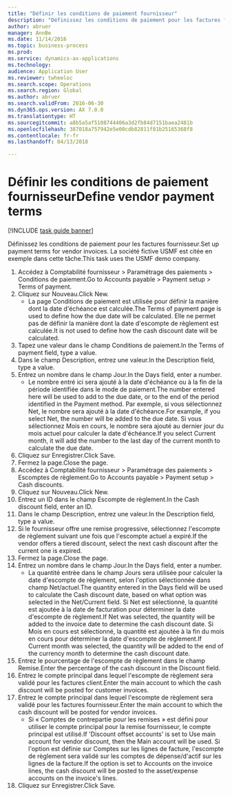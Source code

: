 ```yaml
--- 
title: "Définir les conditions de paiement fournisseur"
description: "Définissez les conditions de paiement pour les factures fournisseur."
author: abruer
manager: AnnBe
ms.date: 11/14/2016
ms.topic: business-process
ms.prod: 
ms.service: dynamics-ax-applications
ms.technology: 
audience: Application User
ms.reviewer: twheeloc
ms.search.scope: Operations
ms.search.region: Global
ms.author: abruer
ms.search.validFrom: 2016-06-30
ms.dyn365.ops.version: AX 7.0.0
ms.translationtype: HT
ms.sourcegitcommit: a8b5a5af5108744406a3d2fb84d7151baea2481b
ms.openlocfilehash: 387018a757942e5e00cdb82811f81b25165368f8
ms.contentlocale: fr-fr
ms.lasthandoff: 04/13/2018

---
```

# <a name="define-vendor-payment-terms"></a><span data-ttu-id="c43bd-103">Définir les conditions de paiement fournisseur</span><span class="sxs-lookup"><span data-stu-id="c43bd-103">Define vendor payment terms</span></span>

[!INCLUDE [task guide banner](../../includes/task-guide-banner.md)]

<span data-ttu-id="c43bd-104">Définissez les conditions de paiement pour les factures fournisseur.</span><span class="sxs-lookup"><span data-stu-id="c43bd-104">Set up payment terms for vendor invoices.</span></span> <span data-ttu-id="c43bd-105">La société fictive USMF est citée en exemple dans cette tâche.</span><span class="sxs-lookup"><span data-stu-id="c43bd-105">This task uses the USMF demo company.</span></span>

1. <span data-ttu-id="c43bd-106">Accédez à Comptabilité fournisseur > Paramétrage des paiements > Conditions de paiement.</span><span class="sxs-lookup"><span data-stu-id="c43bd-106">Go to Accounts payable > Payment setup > Terms of payment.</span></span>
2. <span data-ttu-id="c43bd-107">Cliquez sur Nouveau.</span><span class="sxs-lookup"><span data-stu-id="c43bd-107">Click New.</span></span>
    * <span data-ttu-id="c43bd-108">La page Conditions de paiement est utilisée pour définir la manière dont la date d'échéance est calculée.</span><span class="sxs-lookup"><span data-stu-id="c43bd-108">The Terms of payment page is used to define how the due date will be calculated.</span></span> <span data-ttu-id="c43bd-109">Elle ne permet pas de définir la manière dont la date d'escompte de règlement est calculée.</span><span class="sxs-lookup"><span data-stu-id="c43bd-109">It is not used to define how the cash discount date will be calculated.</span></span>  
3. <span data-ttu-id="c43bd-110">Tapez une valeur dans le champ Conditions de paiement.</span><span class="sxs-lookup"><span data-stu-id="c43bd-110">In the Terms of payment field, type a value.</span></span>
4. <span data-ttu-id="c43bd-111">Dans le champ Description, entrez une valeur.</span><span class="sxs-lookup"><span data-stu-id="c43bd-111">In the Description field, type a value.</span></span>
5. <span data-ttu-id="c43bd-112">Entrez un nombre dans le champ Jour.</span><span class="sxs-lookup"><span data-stu-id="c43bd-112">In the Days field, enter a number.</span></span>
    * <span data-ttu-id="c43bd-113">Le nombre entré ici sera ajouté à la date d'échéance ou à la fin de la période identifiée dans le mode de paiement.</span><span class="sxs-lookup"><span data-stu-id="c43bd-113">The number entered here will be used to add to the due date, or to the end of the period identified in the Payment method.</span></span> <span data-ttu-id="c43bd-114">Par exemple, si vous sélectionnez Net, le nombre sera ajouté à la date d'échéance.</span><span class="sxs-lookup"><span data-stu-id="c43bd-114">For example, if you select Net, the number will be added to the due date.</span></span> <span data-ttu-id="c43bd-115">Si vous sélectionnez Mois en cours, le nombre sera ajouté au dernier jour du mois actuel pour calculer la date d'échéance.</span><span class="sxs-lookup"><span data-stu-id="c43bd-115">If you select Current month, it will add the number to the last day of the current month to calculate the due date.</span></span>  
6. <span data-ttu-id="c43bd-116">Cliquez sur Enregistrer.</span><span class="sxs-lookup"><span data-stu-id="c43bd-116">Click Save.</span></span>
7. <span data-ttu-id="c43bd-117">Fermez la page.</span><span class="sxs-lookup"><span data-stu-id="c43bd-117">Close the page.</span></span>
8. <span data-ttu-id="c43bd-118">Accédez à Comptabilité fournisseur > Paramétrage des paiements > Escomptes de règlement.</span><span class="sxs-lookup"><span data-stu-id="c43bd-118">Go to Accounts payable > Payment setup > Cash discounts.</span></span>
9. <span data-ttu-id="c43bd-119">Cliquez sur Nouveau.</span><span class="sxs-lookup"><span data-stu-id="c43bd-119">Click New.</span></span>
10. <span data-ttu-id="c43bd-120">Entrez un ID dans le champ Escompte de règlement.</span><span class="sxs-lookup"><span data-stu-id="c43bd-120">In the Cash discount field, enter an ID.</span></span>
11. <span data-ttu-id="c43bd-121">Dans le champ Description, entrez une valeur.</span><span class="sxs-lookup"><span data-stu-id="c43bd-121">In the Description field, type a value.</span></span>
12. <span data-ttu-id="c43bd-122">Si le fournisseur offre une remise progressive, sélectionnez l'escompte de règlement suivant une fois que l'escompte actuel a expiré.</span><span class="sxs-lookup"><span data-stu-id="c43bd-122">If the vendor offers a tiered discount, select the next cash discount after the current one is expired.</span></span>
13. <span data-ttu-id="c43bd-123">Fermez la page.</span><span class="sxs-lookup"><span data-stu-id="c43bd-123">Close the page.</span></span>
14. <span data-ttu-id="c43bd-124">Entrez un nombre dans le champ Jour.</span><span class="sxs-lookup"><span data-stu-id="c43bd-124">In the Days field, enter a number.</span></span>
    * <span data-ttu-id="c43bd-125">La quantité entrée dans le champ Jours sera utilisée pour calculer la date d'escompte de règlement, selon l'option sélectionnée dans champ Net/actuel.</span><span class="sxs-lookup"><span data-stu-id="c43bd-125">The quantity entered in the Days field will be used to calculate the Cash discount date, based on what option was selected in the Net/Current field.</span></span> <span data-ttu-id="c43bd-126">Si Net est sélectionné, la quantité est ajoutée à la date de facturation pour déterminer la date d'escompte de règlement.</span><span class="sxs-lookup"><span data-stu-id="c43bd-126">If Net was selected, the quantity will be added to the invoice date to determine the cash discount date.</span></span> <span data-ttu-id="c43bd-127">Si Mois en cours est sélectionné, la quantité est ajoutée à la fin du mois en cours pour déterminer la date d'escompte de règlement.</span><span class="sxs-lookup"><span data-stu-id="c43bd-127">If Current month was selected, the quantity will be added to the end of the currency month to determine the cash discount date.</span></span>  
15. <span data-ttu-id="c43bd-128">Entrez le pourcentage de l'escompte de règlement dans le champ Remise.</span><span class="sxs-lookup"><span data-stu-id="c43bd-128">Enter the percentage of the cash discount in the Discount field.</span></span> 
16. <span data-ttu-id="c43bd-129">Entrez le compte principal dans lequel l'escompte de règlement sera validé pour les factures client.</span><span class="sxs-lookup"><span data-stu-id="c43bd-129">Enter the main account to which the cash discount will be posted for customer invoices.</span></span>
17. <span data-ttu-id="c43bd-130">Entrez le compte principal dans lequel l'escompte de règlement sera validé pour les factures fournisseur.</span><span class="sxs-lookup"><span data-stu-id="c43bd-130">Enter the main account to which the cash discount will be posted for vendor invoices.</span></span>
    * <span data-ttu-id="c43bd-131">Si « Comptes de contrepartie pour les remises » est défini pour utiliser le compte principal pour la remise fournisseur, le compte principal est utilisé.</span><span class="sxs-lookup"><span data-stu-id="c43bd-131">If 'Discount offset accounts' is set to Use main account for vendor discount, then the Main account will be used.</span></span>  <span data-ttu-id="c43bd-132">Si l'option est définie sur Comptes sur les lignes de facture, l'escompte de règlement sera validé sur les comptes de dépense/d'actif sur les lignes de la facture.</span><span class="sxs-lookup"><span data-stu-id="c43bd-132">If the option is set to Accounts on the invoice lines, the cash discount will be posted to the asset/expense accounts on the invoice's lines.</span></span>  
18. <span data-ttu-id="c43bd-133">Cliquez sur Enregistrer.</span><span class="sxs-lookup"><span data-stu-id="c43bd-133">Click Save.</span></span>


